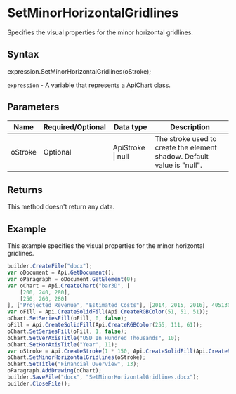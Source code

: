 # SetMinorHorizontalGridlines

Specifies the visual properties for the minor horizontal gridlines.

## Syntax

expression.SetMinorHorizontalGridlines(oStroke);

`expression` - A variable that represents a [ApiChart](../ApiChart.md) class.

## Parameters

| **Name** | **Required/Optional** | **Data type** | **Description** |
| ------------- | ------------- | ------------- | ------------- |
| oStroke | Optional | ApiStroke &#124; null | The stroke used to create the element shadow. Default value is "null". |

## Returns

This method doesn't return any data.

## Example

This example specifies the visual properties for the minor horizontal gridlines.

```javascript
builder.CreateFile("docx");
var oDocument = Api.GetDocument();
var oParagraph = oDocument.GetElement(0);
var oChart = Api.CreateChart("bar3D", [
	[200, 240, 280],
	[250, 260, 280]
], ["Projected Revenue", "Estimated Costs"], [2014, 2015, 2016], 4051300, 2347595, 24);
var oFill = Api.CreateSolidFill(Api.CreateRGBColor(51, 51, 51));
oChart.SetSeriesFill(oFill, 0, false);
oFill = Api.CreateSolidFill(Api.CreateRGBColor(255, 111, 61));
oChart.SetSeriesFill(oFill, 1, false);
oChart.SetVerAxisTitle("USD In Hundred Thousands", 10);
oChart.SetHorAxisTitle("Year", 11);
var oStroke = Api.CreateStroke(1 * 150, Api.CreateSolidFill(Api.CreateRGBColor(255, 111, 61)));
oChart.SetMinorHorizontalGridlines(oStroke);
oChart.SetTitle("Financial Overview", 13);
oParagraph.AddDrawing(oChart);
builder.SaveFile("docx", "SetMinorHorizontalGridlines.docx");
builder.CloseFile();
```